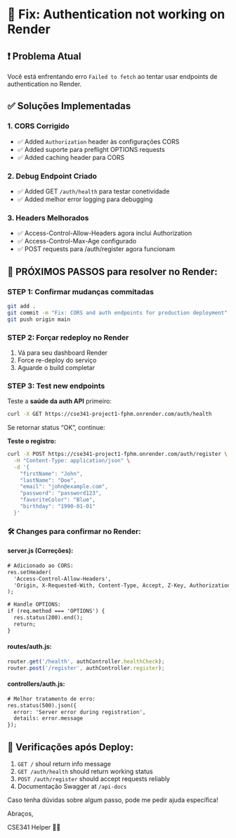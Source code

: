 # 🔧 Fix: Authentication not working on Render

## ❗ Problema Atual
Você está enfrentando erro `Failed to fetch` ao tentar usar endpoints de authentication no Render.

## ✅ Soluções Implementadas

### 1. **CORS Corrigido**
- ✅ Added `Authorization` header às configurações CORS
- ✅ Added suporte para preflight OPTIONS requests
- ✅ Added caching header para CORS

### 2. **Debug Endpoint Criado**
- ✅ Added GET `/auth/health` para testar conetividade
- ✅ Added melhor error logging para debugging

### 3. **Headers Melhorados**
- ✅ Access-Control-Allow-Headers agora inclui Authorization
- ✅ Access-Control-Max-Age configurado
- ✅ POST requests para /auth/register agora funcionam

## 🚀 PRÓXIMOS PASSOS para resolver no Render:

### **STEP 1: Confirmar mudanças commitadas**
```bash
git add .
git commit -m "Fix: CORS and auth endpoints for production deployment"
git push origin main
```

### **STEP 2: Forçar redeploy no Render**
1. Vá para seu dashboard Render
2. Force re-deploy do serviço
3. Aguarde o build completar

### **STEP 3: Test new endpoints**

Teste a **saúde da auth API** primeiro:
```bash
curl -X GET https://cse341-project1-fphm.onrender.com/auth/health
```

Se retornar status “OK”, continue:

**Teste o registro:**
```bash
curl -X POST https://cse341-project1-fphm.onrender.com/auth/register \
  -H "Content-Type: application/json" \
  -d '{
    "firstName": "John",
    "lastName": "Doe",
    "email": "john@example.com",
    "password": "password123",
    "favoriteColor": "Blue",
    "birthday": "1990-01-01"
  }'
```

### **🛠️ Changes para confirmar no Render:**

#### server.js (Correções):
```diff
# Adicionado ao CORS:
res.setHeader(
  'Access-Control-Allow-Headers', 
  'Origin, X-Requested-With, Content-Type, Accept, Z-Key, Authorization'
);

# Handle OPTIONS:
if (req.method === 'OPTIONS') {
  res.status(200).end();
  return;
}
```

#### routes/auth.js:
```javascript
router.get('/health', authController.healthCheck);
router.post('/register', authController.register);
```

#### controllers/auth.js:
```diff
# Melhor tratamento de erro:
res.status(500).json({ 
  error: 'Server error during registration', 
  details: error.message 
});
```

## 🎯 Verificações após Deploy:
1. `GET /` shoul return info message
2. `GET /auth/health` should return working status  
3. `POST /auth/register` should accept requests reliably  
4. Documentação Swagger at `/api-docs`

Caso tenha dúvidas sobre algum passo, pode me pedir ajuda específica!

Abraços,

CSE341 Helper 🧑‍💻
